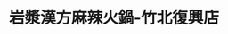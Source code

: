 ---
title: "岩漿漢方麻辣火鍋-竹北復興店"
description: "岩漿漢方麻辣火鍋-竹北復興店"
layout: shop
keywords:
  - 美食競賽
  - 台灣美食
  - 美食精選
datePublished: "2025-06-30"
dateModified: "2025-07-05"
city: "新竹縣"
district: "竹北市"
address: "302新竹縣竹北市復興一街236號"
phone: "036579651"
geo: "24.812706021584972, 121.03344953366965"
google_map: "https://maps.app.goo.gl/EB45HNLJBzzC2Vfo6"
footinder: "https://footinder.com.tw/%e6%96%b0%e7%ab%b9%e7%b8%a3%e7%ab%b9%e5%8c%97%e5%b8%82/123043/"
official: "https://yenchiang-hotpot.com/"
award:
  - name: "台北國際牛肉麵節"
    year: "2024"
    entries:
      - group: "鮮食組"
        cooking_style: "紅燒"
        rank: "金牌"

---